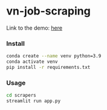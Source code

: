 # vn-job-scraping

Link to the demo: [here](https://nghtaiminh-vn-jobs-scraping-app-xduvz2.s)

### Install

```bash
conda create --name venv python=3.9
conda activate venv
pip install -r requirements.txt
```

### Usage

```bash
cd scrapers
streamlit run app.py
```
